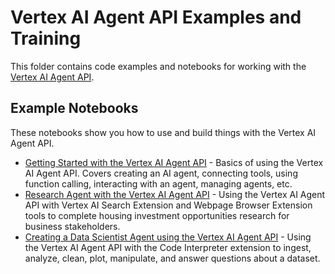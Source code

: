 # Vertex AI Agent API Examples and Training

This folder contains code examples and notebooks for working with the [Vertex AI Agent API](https://console.cloud.google.com/vertex-ai/generative-ai/docs/agent-api/overview). 

## Example Notebooks

These notebooks show you how to use and build things with the Vertex AI Agent API.

* [Getting Started with the Vertex AI Agent API](notebooks/getting_started_vertex_agent_api.ipynb) - Basics of using the Vertex AI Agent API. Covers creating an AI agent, connecting tools, using function calling, interacting with an agent, managing agents, etc.
* [Research Agent with the Vertex AI Agent API](notebooks/real_estate_research_vertexai_agent.ipynb) - Using the Vertex AI Agent API with Vertex AI Search Extension and Webpage Browser Extension tools to complete housing investment opportunities research for business stakeholders.
* [Creating a Data Scientist Agent using the Vertex AI Agent API](notebooks/data_scientist_vertex_ai_agent_api.ipynb) - Using the Vertex AI Agent API with the Code Interpreter extension to ingest, analyze, clean, plot, manipulate, and answer questions about a dataset.
